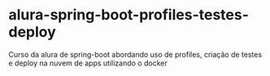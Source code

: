 # alura-spring-boot-profiles-testes-deploy
Curso da alura de spring-boot abordando uso de profiles, criação de testes e deploy na nuvem de apps utilizando o docker
